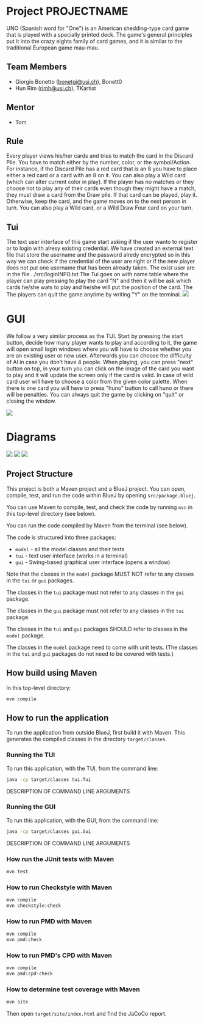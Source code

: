 # Project PROJECTNAME

UNO (Spanish word for "One") is an American shedding-type card game that is played 
with a specially printed deck. The game's general principles put it into 
the crazy eights family of card games, and it is similar to the traditional 
European game mau-mau.


## Team Members

* Giorgio Bonetto (bonetgi@usi.ch), Bonett0
* Hun Rim (rimh@usi.ch), TKartist

## Mentor

* Tom

## Rule 

Every player views his/her cards and tries to match the card in the Discard Pile.
You have to match either by the number, color, or the symbol/Action.
For instance, if the Discard Pile has a red card that is an 8 you have to place either a red card or a card with an 8 on it.
You can also play a Wild card (which can alter current color in play).
If the player has no matches or they choose not to play any of their cards even though they might have a match,
they must draw a card from the Draw pile.
If that card can be played, play it. Otherwise, keep the card,
and the game moves on to the next person in turn.
You can also play a Wild card, or a Wild Draw Four card on your turn.

## Tui 

The text user interface of this game start asking if the user wanto to register or to login
with alresy existing credential. We have created an external text file that store the username and the password alredy encrypted so in this way we can check if the credential of the user are right or if the new player does not put one username that has been already taken.
The exist user are in the file ../src/loginINFO.txt
The Tui goes on with name table where the player can play pressing to play the card "N" and then it will be ask which cards he/she wats to play and he/she will put the position of the card. The The players can quit the game anytime by writing "Y" on the terminal.
<img src="./README_IMG/tuiDesign.png">


# GUI
We follow a very similar process as the TUI. Start by pressing the start button, decide how many player wants to play and according to it, the game will open small login windows where you will have to choose whether you are an existing user or new user. Afterwards you can choose the difficulty of AI in case you don't have 4 people. When playing, you can press "next" button on top, in your turn you can click on the image of the card you want to play and it will update the screen only if the card is valid. In case of wild card user will have to choose a color from the given color palette. When there is one card you will have to press "huno" button to call huno or there will be penalties. You can always quit the game by clicking on "quit" or closing the window.

<img src="./README_IMG/guiDesign.png">

# Diagrams
<img src="./README_IMG/modelDiagram.png">
<img src="./README_IMG/tuiDiagram.png">
<img src="./README_IMG/guiDiagram.png">


## Project Structure

This project is both a Maven project and a BlueJ project.
You can open, compile, test, and run the code within BlueJ
by opening `src/package.bluej`.

You can use Maven to compile, test, and check the code
by running `mvn` in this top-level directory (see below).

You can run the code compiled by Maven from the terminal (see below).

The code is structured into three packages:

* `model` - all the model classes and their tests
* `tui` - text user interface (works in a terminal)
* `gui` - Swing-based graphical user interface (opens a window)

Note that the classes in the `model` package MUST NOT refer to any
classes in the `tui` or `gui` packages.

The classes in the `tui` package must not refer to any classes in the `gui` package.

The classes in the `gui` package must not refer to any classes in the `tui` package.

The classes in the `tui` and `gui` packages SHOULD refer to classes in the `model` package.

The classes in the `model` package need to come with unit tests.
(The classes in the `tui` and `gui` packages do not need to be covered with tests.)

## How build using Maven

In this top-level directory:

```bash
mvn compile
```

## How to run the application

To run the application from outside BlueJ, first build it with Maven.
This generates the compiled classes in the directory `target/classes`.

### Running the TUI

To run this application, with the TUI, from the command line:

```bash
java -cp target/classes tui.Tui
```

DESCRIPTION OF COMMAND LINE ARGUMENTS

### Running the GUI

To run this application, with the GUI, from the command line:

```bash
java -cp target/classes gui.Gui
```

DESCRIPTION OF COMMAND LINE ARGUMENTS

### How run the JUnit tests with Maven

```bash
mvn test
```

### How to run Checkstyle with Maven

```bash
mvn compile
mvn checkstyle:check
```

### How to run PMD with Maven

```bash
mvn compile
mvn pmd:check
```

### How to run PMD's CPD with Maven

```bash
mvn compile
mvn pmd:cpd-check
```

### How to determine test coverage with Maven

```bash
mvn site
```

Then open `target/site/index.html` and find the JaCoCo report.
